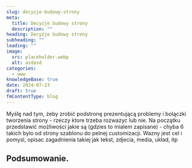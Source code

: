 ```yaml
---
slug: decyzje-budowy-strony
meta:
  title: Decyzje budowy strony
  description: ""
heading: Decyzje budowy strony
subheading: ""
leading: ""
image:
  src: placeholder.webp
  alt: asdasd
categories:
  - www
knowledgeBase: true
date: 2024-07-23
draft: true
fmContentType: blog
---
```


Myślę nad tym, żeby zrobić podstronę prezentującą problemy i bolączki tworzenia strony - rzeczy ktore trzeba rozwazyc lub nie. Na początku przedstawić możliwości jakie są (gdzies to mialem zapisane) - chyba 6 takich bylo od strony szablonu do pelnej customizacji. Wazny jest cel i pomysl, opisac zagadnienia takiej jak tekst, zdjecia, media, układ, itp

## Podsumowanie.
